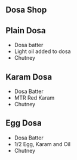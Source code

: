 ## Dosa Shop

## Plain Dosa
- Dosa batter
- Light oil added to dosa
- Chutney

## Karam Dosa
- Dosa Batter
- MTR Red Karam
- Chutney

## Egg Dosa
- Dosa Batter
- 1/2 Egg, Karam and Oil
- Chutney
